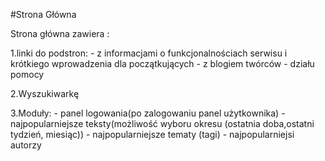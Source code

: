 #Strona Główna

Strona główna zawiera :

1.linki do podstron:
	- z informacjami o funkcjonalnościach serwisu i krótkiego 
	  wprowadzenia dla początkujących
	- z blogiem twórców
	- działu pomocy
	
2.Wyszukiwarkę
 
3.Moduły:
	- panel logowania(po zalogowaniu panel użytkownika)
	- najpopularniejsze teksty(możliwość wyboru okresu (ostatnia doba,ostatni tydzień, miesiąc))
	- najpopularniejsze tematy (tagi)
	- najpopularniejsi autorzy
